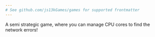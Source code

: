 ```yaml
---
# See github.com/js13kGames/games for supported frontmatter
---
```

A semi strategic game, where you can manage CPU cores to find the network errors!